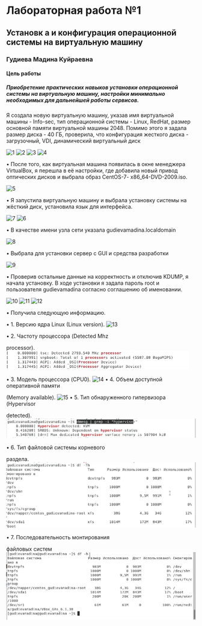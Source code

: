 ﻿

# Лабораторная работа №1

## Установк а и конфигурация операционной системы на виртуальную машину

### Гудиева Мадина Куйраевна





#### Цель работы

##### Приобретение практических навыков установки операционной системы на виртуальную машину, настройки минимально необходимых для дальнейшей работы сервисов.





Я создала новую виртуальную машину, указав имя виртуальной машины - Info-sec, тип
операционной системы - Linux, RedHat, размер основной памяти виртуальной машины
 2048. Помимо этого я задала размер диска - 40 ГБ, проверила, что конфигурация
жесткого диска - загрузочный, VDI, динамический виртуальный диск

![1](01.png)
![2](02.png)
![3](03.png)
![4](04.png)




• После того, как виртуальная машина появилась в окне менеджера VirtualBox, я перешла в её настройки, где добавила новый привод оптических дисков и выбрала образ CentOS-7- x86\_64-DVD-2009.iso.

![5](05.png)



• Я запустила виртуальную машину и выбрала установку системы на жёсткий диск, установила язык для интерфейса.

![7](07.png)
![6](06.png)



• В качестве имени узла сети указала gudievamadina.localdomain

![8](08.png)





• Выбрала для установки сервер с GUI и средства разработки

![9](09.png)



• Проверив остальные данные на корректность и отключив KDUMP, я начала установку. В ходе установки я задала пароль root и пользователя gudievamadina согласно соглашению об именовании.

![10](10.png)
![11](11.png)
![12](12.png)




• Получила следующую информацию.

• 1. Версию ядра Linux (Linux version).
![13](13.png)

• 2. Частоту процессора (Detected Mhz

processor).
![17](17.png)

• 3. Модель процессора (CPU0).
![14](14.png)
• 4. Объем доступной оперативной памяти

(Memory available).
![15](15.png)
• 5. Тип обнаруженного гипервизора (Hypervisor

detected).
![16](19h.png)

• 6. Тип файловой системы корневого

раздела.
![17](20th.png)


• 7. Последовательность монтирования

файловых систем
![16](18.png)


